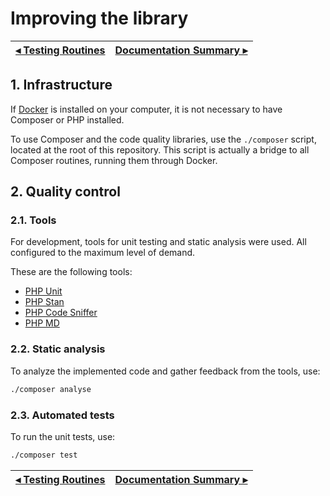 # Improving the library

[◂ Testing Routines](08-testing-commands.md) | [Documentation Summary ▸](index.md)
-- | --

## 1. Infrastructure

If [Docker](https://www.docker.com/) is installed on your computer, it is not necessary to have Composer or PHP installed.

To use Composer and the code quality libraries, use the `./composer` script, located at the root of this repository. This script is actually a bridge to all Composer routines, running them through Docker.

## 2. Quality control

### 2.1. Tools

For development, tools for unit testing and static analysis were used. All configured to the maximum level of demand.

These are the following tools:

- [PHP Unit](https://phpunit.de)
- [PHP Stan](https://phpstan.org)
- [PHP Code Sniffer](https://github.com/squizlabs/PHP_CodeSniffer)
- [PHP MD](https://phpmd.org)

### 2.2. Static analysis

To analyze the implemented code and gather feedback from the tools, use:

```bash
./composer analyse
```

### 2.3. Automated tests

To run the unit tests, use:

```bash
./composer test
```

[◂ Testing Routines](08-testing-commands.md) | [Documentation Summary ▸](index.md)
-- | --
